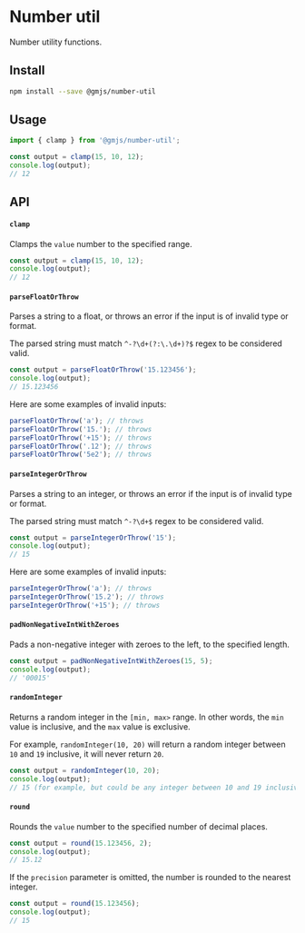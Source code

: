 # Number util

Number utility functions.

## Install

```bash
npm install --save @gmjs/number-util
```

## Usage

```ts
import { clamp } from '@gmjs/number-util';

const output = clamp(15, 10, 12);
console.log(output);
// 12
```

## API

#### `clamp`

Clamps the `value` number to the specified range.

```ts
const output = clamp(15, 10, 12);
console.log(output);
// 12
```

#### `parseFloatOrThrow`

Parses a string to a float, or throws an error if the input is of invalid type or format.

The parsed string must match `^-?\d+(?:\.\d+)?$` regex to be considered valid.

```ts
const output = parseFloatOrThrow('15.123456');
console.log(output);
// 15.123456
```

Here are some examples of invalid inputs:

```ts
parseFloatOrThrow('a'); // throws
parseFloatOrThrow('15.'); // throws
parseFloatOrThrow('+15'); // throws
parseFloatOrThrow('.12'); // throws
parseFloatOrThrow('5e2'); // throws
```

#### `parseIntegerOrThrow`

Parses a string to an integer, or throws an error if the input is of invalid type or format.

The parsed string must match `^-?\d+$` regex to be considered valid.

```ts
const output = parseIntegerOrThrow('15');
console.log(output);
// 15
```

Here are some examples of invalid inputs:

```ts
parseIntegerOrThrow('a'); // throws
parseIntegerOrThrow('15.2'); // throws
parseIntegerOrThrow('+15'); // throws
```

#### `padNonNegativeIntWithZeroes`

Pads a non-negative integer with zeroes to the left, to the specified length.

```ts
const output = padNonNegativeIntWithZeroes(15, 5);
console.log(output);
// '00015'
```

#### `randomInteger`

Returns a random integer in the `[min, max>` range. In other words, the `min` value is inclusive, and the `max` value is exclusive.

For example, `randomInteger(10, 20)` will return a random integer between `10` and `19` inclusive, it will never return `20`.

```ts
const output = randomInteger(10, 20);
console.log(output);
// 15 (for example, but could be any integer between 10 and 19 inclusive)
```

#### `round`

Rounds the `value` number to the specified number of decimal places.

```ts
const output = round(15.123456, 2);
console.log(output);
// 15.12
```

If the `precision` parameter is omitted, the number is rounded to the nearest integer.

```ts
const output = round(15.123456);
console.log(output);
// 15
```

